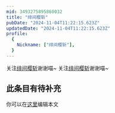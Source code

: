 ```yaml
---
mid: 3493275895860032
title: "绯间樱斩"
pubDate: "2024-11-04T11:22:15.623Z"
updatedDate: "2024-11-04T11:22:15.623Z"
profile:
  {
    Nickname: ["绯间樱斩"],
  }
---
```


关注[绯间樱斩](https://space.bilibili.com/3493275895860032)谢谢喵~ 关注[绯间樱斩](https://space.bilibili.com/3493275895860032)谢谢喵~

## 此条目有待补充
你可以在[这里](https://github.com/Yuhanawa/VTuber.ICU-Content/edit/master/v/绯间樱斩/index.md)编辑本文
